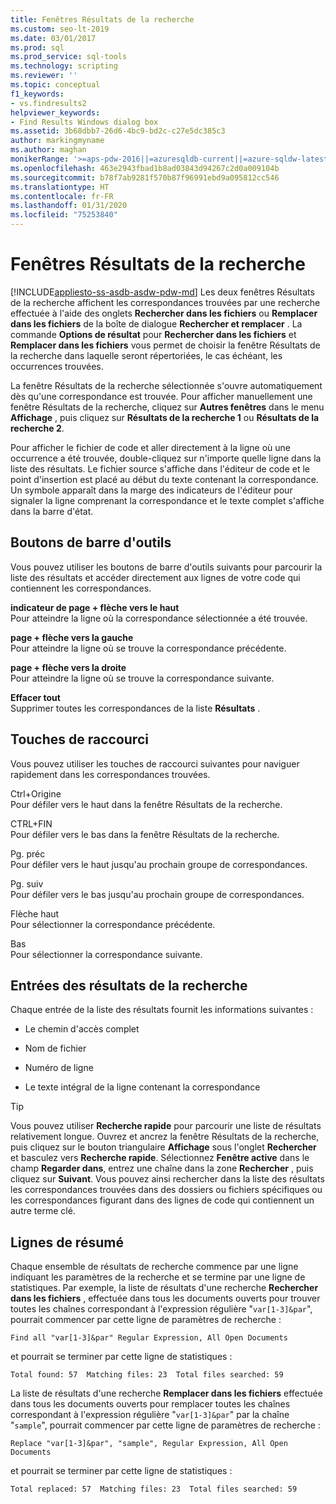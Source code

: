```yaml
---
title: Fenêtres Résultats de la recherche
ms.custom: seo-lt-2019
ms.date: 03/01/2017
ms.prod: sql
ms.prod_service: sql-tools
ms.technology: scripting
ms.reviewer: ''
ms.topic: conceptual
f1_keywords:
- vs.findresults2
helpviewer_keywords:
- Find Results Windows dialog box
ms.assetid: 3b68dbb7-26d6-4bc9-bd2c-c27e5dc385c3
author: markingmyname
ms.author: maghan
monikerRange: '>=aps-pdw-2016||=azuresqldb-current||=azure-sqldw-latest||>=sql-server-2016||=sqlallproducts-allversions||>=sql-server-linux-2017||=azuresqldb-mi-current'
ms.openlocfilehash: 463e2943fbad1b8ad03843d94267c2d0a009104b
ms.sourcegitcommit: b78f7ab9281f570b87f96991ebd9a095812cc546
ms.translationtype: HT
ms.contentlocale: fr-FR
ms.lasthandoff: 01/31/2020
ms.locfileid: "75253840"
---
```

# <a name="find-results-windows"></a>Fenêtres Résultats de la recherche
[!INCLUDE[appliesto-ss-asdb-asdw-pdw-md](../../includes/appliesto-ss-asdb-asdw-pdw-md.md)]
  Les deux fenêtres Résultats de la recherche affichent les correspondances trouvées par une recherche effectuée à l'aide des onglets **Rechercher dans les fichiers** ou **Remplacer dans les fichiers** de la boîte de dialogue **Rechercher et remplacer** . La commande **Options de résultat** pour **Rechercher dans les fichiers** et **Remplacer dans les fichiers** vous permet de choisir la fenêtre Résultats de la recherche dans laquelle seront répertoriées, le cas échéant, les occurrences trouvées.  
  
 La fenêtre Résultats de la recherche sélectionnée s'ouvre automatiquement dès qu'une correspondance est trouvée. Pour afficher manuellement une fenêtre Résultats de la recherche, cliquez sur **Autres fenêtres** dans le menu **Affichage** , puis cliquez sur **Résultats de la recherche 1** ou **Résultats de la recherche 2**.  
  
 Pour afficher le fichier de code et aller directement à la ligne où une occurrence a été trouvée, double-cliquez sur n'importe quelle ligne dans la liste des résultats. Le fichier source s'affiche dans l'éditeur de code et le point d'insertion est placé au début du texte contenant la correspondance. Un symbole apparaît dans la marge des indicateurs de l'éditeur pour signaler la ligne comprenant la correspondance et le texte complet s'affiche dans la barre d'état.  
  
## <a name="toolbar-buttons"></a>Boutons de barre d'outils  
 Vous pouvez utiliser les boutons de barre d'outils suivants pour parcourir la liste des résultats et accéder directement aux lignes de votre code qui contiennent les correspondances.  
  
 **indicateur de page + flèche vers le haut**  
 Pour atteindre la ligne où la correspondance sélectionnée a été trouvée.  
  
 **page + flèche vers la gauche**  
 Pour atteindre la ligne où se trouve la correspondance précédente.  
  
 **page + flèche vers la droite**  
 Pour atteindre la ligne où se trouve la correspondance suivante.  
  
 **Effacer tout**  
 Supprimer toutes les correspondances de la liste **Résultats** .  
  
## <a name="shortcut-keys"></a>Touches de raccourci  
 Vous pouvez utiliser les touches de raccourci suivantes pour naviguer rapidement dans les correspondances trouvées.  
  
 Ctrl+Origine  
 Pour défiler vers le haut dans la fenêtre Résultats de la recherche.  
  
 CTRL+FIN  
 Pour défiler vers le bas dans la fenêtre Résultats de la recherche.  
  
 Pg. préc  
 Pour défiler vers le haut jusqu'au prochain groupe de correspondances.  
  
 Pg. suiv  
 Pour défiler vers le bas jusqu'au prochain groupe de correspondances.  
  
 Flèche haut  
 Pour sélectionner la correspondance précédente.  
  
 Bas  
 Pour sélectionner la correspondance suivante.  
  
## <a name="search-result-entries"></a>Entrées des résultats de la recherche  
 Chaque entrée de la liste des résultats fournit les informations suivantes :  
  
-   Le chemin d'accès complet  
  
-   Nom de fichier  
  
-   Numéro de ligne  
  
-   Le texte intégral de la ligne contenant la correspondance  
  
> [!TIP]  
>  Vous pouvez utiliser **Recherche rapide** pour parcourir une liste de résultats relativement longue. Ouvrez et ancrez la fenêtre Résultats de la recherche, puis cliquez sur le bouton triangulaire **Affichage** sous l'onglet **Rechercher** et basculez vers **Recherche rapide**. Sélectionnez **Fenêtre active** dans le champ **Regarder dans**, entrez une chaîne dans la zone **Rechercher** , puis cliquez sur **Suivant**. Vous pouvez ainsi rechercher dans la liste des résultats les correspondances trouvées dans des dossiers ou fichiers spécifiques ou les correspondances figurant dans des lignes de code qui contiennent un autre terme clé.  
  
## <a name="summary-lines"></a>Lignes de résumé  
 Chaque ensemble de résultats de recherche commence par une ligne indiquant les paramètres de la recherche et se termine par une ligne de statistiques. Par exemple, la liste de résultats d'une recherche **Rechercher dans les fichiers** , effectuée dans tous les documents ouverts pour trouver toutes les chaînes correspondant à l'expression régulière "`var[1-3]&par`", pourrait commencer par cette ligne de paramètres de recherche :  
  
 `Find all "var[1-3]&par" Regular Expression, All Open Documents`  
  
 et pourrait se terminer par cette ligne de statistiques :  
  
 `Total found: 57  Matching files: 23  Total files searched: 59`  
  
 La liste de résultats d'une recherche **Remplacer dans les fichiers** effectuée dans tous les documents ouverts pour remplacer toutes les chaînes correspondant à l'expression régulière "`var[1-3]&par`" par la chaîne "`sample`", pourrait commencer par cette ligne de paramètres de recherche :  
  
 `Replace "var[1-3]&par", "sample", Regular Expression, All Open Documents`  
  
 et pourrait se terminer par cette ligne de statistiques :  
  
 `Total replaced: 57  Matching files: 23  Total files searched: 59`  
